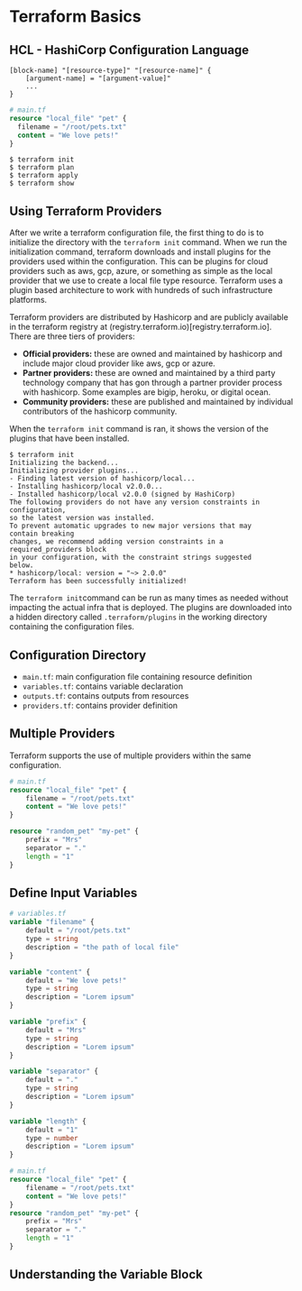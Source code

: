 # Terraform Basics

## HCL - HashiCorp Configuration Language

```
[block-name] "[resource-type]" "[resource-name]" {
    [argument-name] = "[argument-value]"
    ...
}
```

```terraform
# main.tf
resource "local_file" "pet" {
  filename = "/root/pets.txt"
  content = "We love pets!"
}
```

```shell
$ terraform init
$ terraform plan
$ terraform apply
$ terraform show
```

## Using Terraform Providers

After we write a terraform configuration file, the first thing to do is to initialize the directory with the `terraform init` command. When we run the initialization command, terraform downloads and install plugins for the providers used within the configuration. This can be plugins for cloud providers such as aws, gcp, azure, or something as simple as the local provider that we use to create a local file type resource. Terraform uses a plugin based architecture to work with hundreds of such infrastructure platforms.

Terraform providers are distributed by Hashicorp and are publicly available in the terraform registry at (registry.terraform.io)[registry.terraform.io]. There are three tiers of providers:
- **Official providers:** these are owned and maintained by hashicorp and include major cloud provider like aws, gcp or azure.
- **Partner providers:** these are owned and maintained by a third party technology company that has gon through a partner provider process with hashicorp. Some examples are bigip, heroku, or digital ocean.
- **Community providers:** these are published and maintained by individual contributors of the hashicorp community.

When the `terraform init` command is ran, it shows the version of the plugins that have been installed.

```shell
$ terraform init
Initializing the backend...
Initializing provider plugins...
- Finding latest version of hashicorp/local...
- Installing hashicorp/local v2.0.0...
- Installed hashicorp/local v2.0.0 (signed by HashiCorp)
The following providers do not have any version constraints in
configuration,
so the latest version was installed.
To prevent automatic upgrades to new major versions that may
contain breaking
changes, we recommend adding version constraints in a
required_providers block
in your configuration, with the constraint strings suggested
below.
* hashicorp/local: version = "~> 2.0.0"
Terraform has been successfully initialized!
```

The `terraform init`command can be run as many times as needed without impacting the actual infra that is deployed. The plugins are downloaded into a hidden directory called `.terraform/plugins` in the working directory containing the configuration files.

## Configuration Directory

- `main.tf`: main configuration file containing resource definition
- `variables.tf`: contains variable declaration
- `outputs.tf`: contains outputs from resources
- `providers.tf`: contains provider definition

## Multiple Providers

Terraform supports the use of multiple providers within the same configuration.

```terraform
# main.tf
resource "local_file" "pet" {
    filename = "/root/pets.txt"
    content = "We love pets!"
}

resource "random_pet" "my-pet" {
    prefix = "Mrs"
    separator = "."
    length = "1"
}
```

## Define Input Variables

```terraform
# variables.tf
variable "filename" {
    default = "/root/pets.txt"
    type = string
    description = "the path of local file"
}

variable "content" {
    default = "We love pets!"
    type = string
    description = "Lorem ipsum"
}

variable "prefix" {
    default = "Mrs"
    type = string
    description = "Lorem ipsum"
}

variable "separator" {
    default = "."
    type = string
    description = "Lorem ipsum"
}

variable "length" {
    default = "1"
    type = number
    description = "Lorem ipsum"
}
```

```terraform
# main.tf
resource "local_file" "pet" {
    filename = "/root/pets.txt"
    content = "We love pets!"
}
resource "random_pet" "my-pet" {
    prefix = "Mrs"
    separator = "."
    length = "1"
}
```

## Understanding the Variable Block

